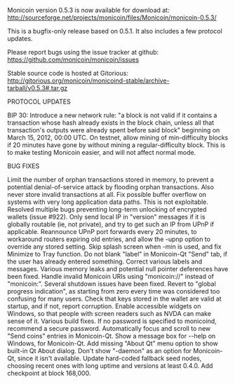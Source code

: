 Monicoin version 0.5.3 is now available for download at:
http://sourceforge.net/projects/monicoin/files/Monicoin/monicoin-0.5.3/

This is a bugfix-only release based on 0.5.1.
It also includes a few protocol updates.

Please report bugs using the issue tracker at github:
https://github.com/monicoin/monicoin/issues

Stable source code is hosted at Gitorious:
http://gitorious.org/monicoin/monicoind-stable/archive-tarball/v0.5.3#.tar.gz

PROTOCOL UPDATES

BIP 30: Introduce a new network rule: "a block is not valid if it contains a transaction whose hash already exists in the block chain, unless all that transaction's outputs were already spent before said block" beginning on March 15, 2012, 00:00 UTC.
On testnet, allow mining of min-difficulty blocks if 20 minutes have gone by without mining a regular-difficulty block. This is to make testing Monicoin easier, and will not affect normal mode.

BUG FIXES

Limit the number of orphan transactions stored in memory, to prevent a potential denial-of-service attack by flooding orphan transactions. Also never store invalid transactions at all.
Fix possible buffer overflow on systems with very long application data paths. This is not exploitable.
Resolved multiple bugs preventing long-term unlocking of encrypted wallets
(issue #922).
Only send local IP in "version" messages if it is globally routable (ie, not private), and try to get such an IP from UPnP if applicable.
Reannounce UPnP port forwards every 20 minutes, to workaround routers expiring old entries, and allow the -upnp option to override any stored setting.
Skip splash screen when -min is used, and fix Minimize to Tray function.
Do not blank "label" in Monicoin-Qt "Send" tab, if the user has already entered something.
Correct various labels and messages.
Various memory leaks and potential null pointer deferences have been fixed.
Handle invalid Monicoin URIs using "monicoin://" instead of "monicoin:".
Several shutdown issues have been fixed.
Revert to "global progress indication", as starting from zero every time was considered too confusing for many users.
Check that keys stored in the wallet are valid at startup, and if not, report corruption.
Enable accessible widgets on Windows, so that people with screen readers such as NVDA can make sense of it.
Various build fixes.
If no password is specified to monicoind, recommend a secure password.
Automatically focus and scroll to new "Send coins" entries in Monicoin-Qt.
Show a message box for --help on Windows, for Monicoin-Qt.
Add missing "About Qt" menu option to show built-in Qt About dialog.
Don't show "-daemon" as an option for Monicoin-Qt, since it isn't available.
Update hard-coded fallback seed nodes, choosing recent ones with long uptime and versions at least 0.4.0.
Add checkpoint at block 168,000.

